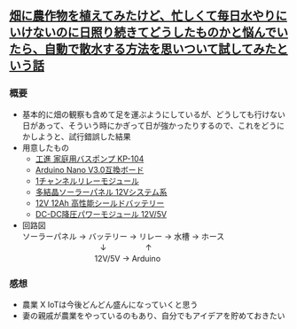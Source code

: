 ## [畑に農作物を植えてみたけど、忙しくて毎日水やりにいけないのに日照り続きてどうしたものかと悩んでいたら、自動で散水する方法を思いついて試してみたという話](https://qiita.com/mix_dvd/items/bc84f0c143500c794b5f)
### 概要
- 基本的に畑の観察も含めて足を運ぶようにしているが、どうしても行けない日があって、そういう時にかぎって日が強かったりするので、これをどうにかしようと、試行錯誤した結果
- 用意したもの
  - [工進 家庭用バスポンプ KP-104](https://amzn.to/2OCW2zQ)
  - [Arduino Nano V3.0互換ボード](https://amzn.to/2Kd8UZs)
  - [1チャンネルリレーモジュール](https://amzn.to/2Kfg4fE)
  - [多結晶ソーラーパネル 12Vシステム系](https://amzn.to/2KshNNF)
  - [12V 12Ah 高性能シールドバッテリー](https://amzn.to/2KpHaiV)
  - [DC-DC降圧パワーモジュール 12V/5V](https://amzn.to/339Lcos)
- 回路図  
ソーラーパネル → バッテリー → リレー → 水槽 → ホース  
　　　　　　　　　　↓　　　　　↑  
　　　　　　　　 　12V/5V → Arduino

### 感想
- 農業 X IoTは今後どんどん盛んになっていくと思う
- 妻の親戚が農業をやっているのもあり、自分でもアイデアを貯めておきたい
